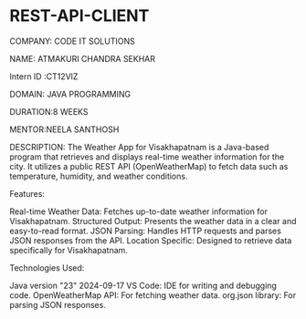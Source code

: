 # REST-API-CLIENT

COMPANY: CODE IT SOLUTIONS

NAME: ATMAKURI CHANDRA SEKHAR

Intern ID :CT12VIZ

DOMAIN: JAVA PROGRAMMING

DURATION:8 WEEKS

MENTOR:NEELA SANTHOSH

DESCRIPTION: The Weather App for Visakhapatnam is a Java-based program that retrieves and displays real-time weather information for the city. It utilizes a public REST API (OpenWeatherMap) to fetch data such as temperature, humidity, and weather conditions.

Features:

Real-time Weather Data: Fetches up-to-date weather information for Visakhapatnam.
Structured Output: Presents the weather data in a clear and easy-to-read format.
JSON Parsing: Handles HTTP requests and parses JSON responses from the API.
Location Specific: Designed to retrieve data specifically for Visakhapatnam.

Technologies Used:

Java version "23" 2024-09-17
VS Code: IDE for writing and debugging code.
OpenWeatherMap API: For fetching weather data.
org.json library: For parsing JSON responses.
